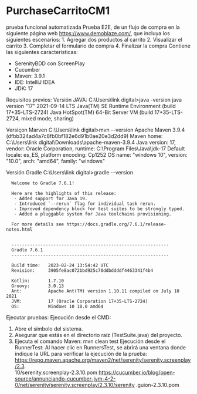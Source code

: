 # PurchaseCarritoCM1
prueba funcional automatizada Prueba E2E, de un flujo de compra en la siguiente página web https://www.demoblaze.com/, que incluya los siguientes escenarios:
    1.	 Agregar dos productos al carrito
    2.	Visualizar el carrito
    3.	Completar el formulario de compra
    4.	Finalizar la compra
Contiene las siguientes caracteristicas:
  -	SerenityBDD con ScreenPlay
  -	Cucumber
  -	Maven: 3.9.1
  -	IDE: IntelliJ IDEA
  -	JDK: 17

Requisitos previos: 
  Versión JAVA:
      C:\Users\link digital>java -version
      java version "17" 2021-09-14 LTS
      Java(TM) SE Runtime Environment (build 17+35-LTS-2724)
      Java HotSpot(TM) 64-Bit Server VM (build 17+35-LTS-2724, mixed mode, sharing)
  
  Versiçon Marven
      C:\Users\link digital>mvn --version
      Apache Maven 3.9.4 (dfbb324ad4a7c8fb0bf182e6d91b0ae20e3d2dd9)
      Maven home: C:\Users\link digital\Downloads\apache-maven-3.9.4
      Java version: 17, vendor: Oracle Corporation, runtime: C:\Program Files\Java\jdk-17
      Default locale: es_ES, platform encoding: Cp1252
      OS name: "windows 10", version: "10.0", arch: "amd64", family: "windows"
  
  Versión Gradle
      C:\Users\link digital>gradle --version
      
      Welcome to Gradle 7.6.1!
      
      Here are the highlights of this release:
       - Added support for Java 19.
       - Introduced `--rerun` flag for individual task rerun.
       - Improved dependency block for test suites to be strongly typed.
       - Added a pluggable system for Java toolchains provisioning.
      
      For more details see https://docs.gradle.org/7.6.1/release-notes.html
      
      
      ------------------------------------------------------------
      Gradle 7.6.1
      ------------------------------------------------------------
      
      Build time:   2023-02-24 13:54:42 UTC
      Revision:     3905fe8ac072bbd925c70ddbddddf4463341f4b4
      
      Kotlin:       1.7.10
      Groovy:       3.0.13
      Ant:          Apache Ant(TM) version 1.10.11 compiled on July 10 2021
      JVM:          17 (Oracle Corporation 17+35-LTS-2724)
      OS:           Windows 10 10.0 amd64
    

Ejecutar pruebas:
Ejecución desde el CMD: 
   1) Abre el símbolo del sistema.
   2) Asegurar que estás en el directorio raíz (TestSuite.java) del proyecto.
   3) Ejecuta el comando  Maven: mvn clean test
Ejecución desde el RunnerTest:
  Al hacer clic en RunnersTest, se abrirá una ventana donde indique la URL para verificar la ejecución de la prueba: https://repo.maven.apache.org/maven2/net/serenity/serenity.screenplay/2.3.       
  10/serenity.screenplay-2.3.10.pom https://cucumber.io/blog/open-source/annunciando-cucumber-jvm-4-2-0/net/serenity/serenity.screenplay/2.3.10/serenity .guion-2.3.10.pom
